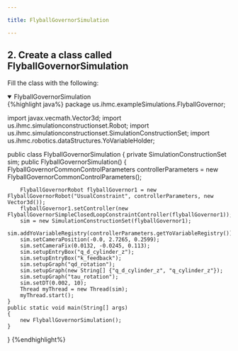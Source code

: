 ```yaml
---

title: FlyballGovernorSimulation

---
```


## 2. Create a class called FlyballGovernorSimulation
   Fill the class with the following:

<details open>
<summary>FlyballGovernorSimulation</summary>
{%highlight java%}
package us.ihmc.exampleSimulations.FlyballGovernor;

import javax.vecmath.Vector3d;
import us.ihmc.simulationconstructionset.Robot;
import us.ihmc.simulationconstructionset.SimulationConstructionSet;
import us.ihmc.robotics.dataStructures.YoVariableHolder;

public class FlyballGovernorSimulation
{
    private SimulationConstructionSet sim;
    public FlyballGovernorSimulation()
    {
        FlyballGovernorCommonControlParameters controllerParameters = new FlyballGovernorCommonControlParameters();

        FlyballGovernorRobot flyballGovernor1 = new FlyballGovernorRobot("UsualConstraint", controllerParameters, new Vector3d());
        flyballGovernor1.setController(new FlyballGovernorSimpleClosedLoopConstraintController(flyballGovernor1));
        sim = new SimulationConstructionSet(flyballGovernor1);
        sim.addYoVariableRegistry(controllerParameters.getYoVariableRegistry());
        sim.setCameraPosition(-0.0, 2.7265, 0.2599);
        sim.setCameraFix(0.0132, -0.0245, 0.113);
        sim.setupEntryBox("q_d_cylinder_z");
        sim.setupEntryBox("k_feedback");
        sim.setupGraph("qd_rotation");
        sim.setupGraph(new String[] {"q_d_cylinder_z", "q_cylinder_z"});
        sim.setupGraph("tau_rotation");
        sim.setDT(0.002, 10);
        Thread myThread = new Thread(sim);
        myThread.start();
    }
    public static void main(String[] args)
    {
        new FlyballGovernorSimulation();
    }
}
{%endhighlight%}
</details>